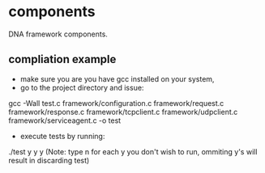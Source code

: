 # components
DNA framework components.

## compliation example
- make sure you are you have gcc installed on your system,
- go to the project directory and issue:

gcc -Wall test.c framework/configuration.c framework/request.c framework/response.c framework/tcpclient.c framework/udpclient.c framework/serviceagent.c -o test

- execute tests by running:

./test y y y
(Note: type n for each y you don't wish to run, ommiting y's will result in discarding test)
